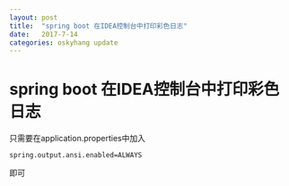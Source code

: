 ```yaml
---
layout: post
title:  "spring boot 在IDEA控制台中打印彩色日志"
date:   2017-7-14 
categories: oskyhang update
---
```


# spring boot 在IDEA控制台中打印彩色日志
只需要在application.properties中加入
```
spring.output.ansi.enabled=ALWAYS
```
即可
